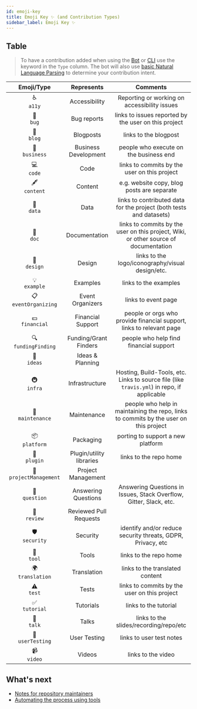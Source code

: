 ```yaml
---
id: emoji-key
title: Emoji Key ✨ (and Contribution Types)
sidebar_label: Emoji Key ✨
---
```


## Table

> To have a contribution added when using the [Bot](bot/overview) or [CLI](cli/overview) use the keyword in the `Type` column. The bot will also use [basic Natural Language Parsing](https://github.com/all-contributors/all-contributors-bot/blob/master/src/tasks/processIssueComment/utils/parse-comment/index.js) to determine your contribution intent.

Emoji/Type | Represents | Comments
:---: | :---: | :---:
♿️ <br /> `a11y` | Accessibility | Reporting or working on accessibility issues
🐛 <br /> `bug` | Bug reports | links to issues reported by the user on this project
📝 <br /> `blog` | Blogposts | links to the blogpost
💼 <br /> `business` | Business Development | people who execute on the business end
💻 <br /> `code` | Code | links to commits by the user on this project
🖋 <br /> `content` | Content | e.g. website copy, blog posts are separate
🔣 <br /> `data` | Data | links to contributed data for the project (both tests and datasets)
📖 <br /> `doc` | Documentation | links to commits by the user on this project, Wiki, or other source of documentation
🎨 <br /> `design` | Design | links to the logo/iconography/visual design/etc.
💡 <br /> `example` | Examples | links to the examples
📋 <br /> `eventOrganizing` | Event Organizers | links to event page |
💵 <br /> `financial` | Financial Support | people or orgs who provide financial support, links to relevant page
🔍 <br /> `fundingFinding` | Funding/Grant Finders | people who help find financial support
🤔 <br /> `ideas` | Ideas & Planning | |
🚇 <br /> `infra` | Infrastructure | Hosting, Build-Tools, etc. Links to source file (like `travis.yml`) in repo, if applicable
🚧 <br /> `maintenance` | Maintenance | people who help in maintaining the repo, links to commits by the user on this project
📦 <br /> `platform` | Packaging | porting to support a new platform |
🔌 <br /> `plugin` | Plugin/utility libraries | links to the repo home
📆 <br/> `projectManagement` | Project Management | |
💬 <br /> `question` | Answering Questions | Answering Questions in Issues, Stack Overflow, Gitter, Slack, etc.
👀 <br /> `review` | Reviewed Pull Requests | |
🛡️ <br /> `security` | Security | identify and/or reduce security threats, GDPR, Privacy, etc
🔧 <br /> `tool` | Tools | links to the repo home
🌍 <br /> `translation` | Translation | links to the translated content
⚠️ <br /> `test` | Tests | links to commits by the user on this project
✅ <br /> `tutorial` | Tutorials | links to the tutorial
📢 <br /> `talk` | Talks | links to the slides/recording/repo/etc
📓 <br /> `userTesting` | User Testing | links to user test notes
📹 <br /> `video` | Videos | links to the video

## What's next
- [Notes for repository maintainers](https://github.com/all-contributors/all-contributors/blob/master/docs/repository-maintainers.md)
- [Automating the process using tools](https://github.com/all-contributors/all-contributors/blob/master/docs/tooling.md)
